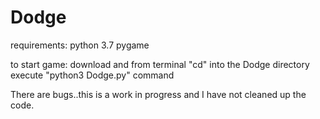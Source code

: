 # Dodge
requirements:
python 3.7
pygame

to start game: download and from terminal "cd" into the Dodge directory
execute "python3 Dodge.py" command

There are bugs..this is a work in progress and I have not cleaned up the code.
